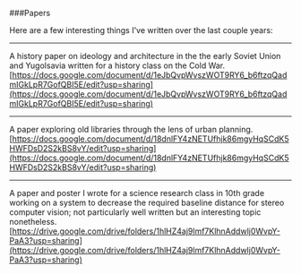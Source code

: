 ###Papers

Here are a few interesting things I've written over the last couple years:

---

A history paper on ideology and architecture in the the early Soviet Union and Yugolsavia written for a history class on the Cold War. [https://docs.google.com/document/d/1eJbQvpWvszWOT9RY6_b6ftzqQadmIGkLpR7GofQBI5E/edit?usp=sharing](https://docs.google.com/document/d/1eJbQvpWvszWOT9RY6_b6ftzqQadmIGkLpR7GofQBI5E/edit?usp=sharing)

---

A paper exploring old libraries through the lens of urban planning. [https://docs.google.com/document/d/18dnlFY4zNETUfhjk86mgyHqSCdK5HWFDsD2S2kBS8vY/edit?usp=sharing](https://docs.google.com/document/d/18dnlFY4zNETUfhjk86mgyHqSCdK5HWFDsD2S2kBS8vY/edit?usp=sharing) 

---

A paper and poster I wrote for a science research class in 10th grade working on a system to decrease the required baseline distance for stereo computer vision; not particularly well written but an interesting topic nonetheless. [https://drive.google.com/drive/folders/1hlHZ4aj9lmf7KlhnAddwlj0WvpY-PaA3?usp=sharing](https://drive.google.com/drive/folders/1hlHZ4aj9lmf7KlhnAddwlj0WvpY-PaA3?usp=sharing)

